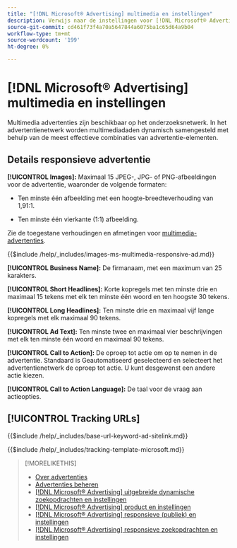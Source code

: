 ```yaml
---
title: "[!DNL Microsoft® Advertising] multimedia en instellingen"
description: Verwijs naar de instellingen voor [!DNL Microsoft® Advertising] multimediadagen.
source-git-commit: cd461f73f4a70a5647844a6075ba1c65d64a9b04
workflow-type: tm+mt
source-wordcount: '199'
ht-degree: 0%

---
```


# [!DNL Microsoft® Advertising] multimedia en instellingen

Multimedia advertenties zijn beschikbaar op het onderzoeksnetwerk. In het advertentienetwerk worden multimediadaden dynamisch samengesteld met behulp van de meest effectieve combinaties van advertentie-elementen.

## Details responsieve advertentie

**[!UICONTROL Images]:** Maximaal 15 JPEG-, JPG- of PNG-afbeeldingen voor de advertentie, waaronder de volgende formaten:

* Ten minste één afbeelding met een hoogte-breedteverhouding van 1,91:1.

* Ten minste één vierkante (1:1) afbeelding.

Zie de toegestane verhoudingen en afmetingen voor [multimedia-advertenties](https://help.ads.microsoft.com/#apex/ads/en/60107/0).

<!-- Instructions -->

{{$include /help/_includes/images-ms-multimedia-responsive-ad.md}}

**[!UICONTROL Business Name]:** De firmanaam, met een maximum van 25 karakters.

**[!UICONTROL Short Headlines]:** Korte kopregels met ten minste drie en maximaal 15 tekens met elk ten minste één woord en ten hoogste 30 tekens.

**[!UICONTROL Long Headlines]:** Ten minste drie en maximaal vijf lange kopregels met elk maximaal 90 tekens.

**[!UICONTROL Ad Text]:** Ten minste twee en maximaal vier beschrijvingen met elk ten minste één woord en maximaal 90 tekens.

**[!UICONTROL Call to Action]:** De oproep tot actie om op te nemen in de advertentie. Standaard is Geautomatiseerd geselecteerd en selecteert het advertentienetwerk de oproep tot actie. U kunt desgewenst een andere actie kiezen.

**[!UICONTROL Call to Action Language]:** De taal voor de vraag aan actieopties.

## [!UICONTROL Tracking URLs]

<!-- **[!UICONTROL Base URl]:** -->

{{$include /help/_includes/base-url-keyword-ad-sitelink.md}}

<!-- **[!UICONTROL Tracking Template]:** -->

{{$include /help/_includes/tracking-template-microsoft.md}}

>[!MORELIKETHIS]
>
>* [Over advertenties](ad-about.md)
>* [Advertenties beheren](ad-manage.md)
>* [[!DNL Microsoft® Advertising] uitgebreide dynamische zoekopdrachten en instellingen](ad-settings-microsoft-dsa.md)
>* [[!DNL Microsoft® Advertising] product en instellingen](ad-settings-microsoft-product.md)
>* [[!DNL Microsoft® Advertising] responsieve (publiek) en instellingen](ad-settings-microsoft-responsive.md)
>* [[!DNL Microsoft® Advertising] responsieve zoekopdrachten en instellingen](ad-settings-microsoft-rsa.md)

